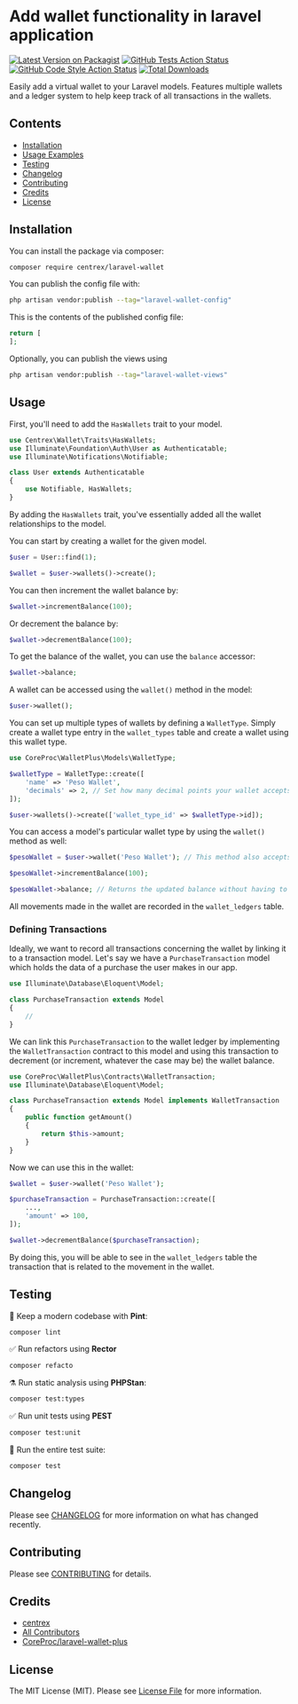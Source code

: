 # Add wallet functionality in laravel application

[![Latest Version on Packagist](https://img.shields.io/packagist/v/centrex/laravel-wallet.svg?style=flat-square)](https://packagist.org/packages/centrex/laravel-wallet)
[![GitHub Tests Action Status](https://img.shields.io/github/actions/workflow/status/centrex/laravel-wallet/run-tests.yml?branch=main&label=tests&style=flat-square)](https://github.com/centrex/laravel-wallet/actions?query=workflow%3Arun-tests+branch%3Amain)
[![GitHub Code Style Action Status](https://img.shields.io/github/actions/workflow/status/centrex/laravel-wallet/fix-php-code-style-issues.yml?branch=main&label=code%20style&style=flat-square)](https://github.com/centrex/laravel-wallet/actions?query=workflow%3A"Fix+PHP+code+style+issues"+branch%3Amain)
[![Total Downloads](https://img.shields.io/packagist/dt/centrex/laravel-wallet?style=flat-square)](https://packagist.org/packages/centrex/laravel-wallet)

Easily add a virtual wallet to your Laravel models. Features multiple wallets and a ledger system to help keep track of all transactions in the wallets.

## Contents

- [Installation](#installation)
- [Usage Examples](#usage)
- [Testing](#testing)
- [Changelog](#changelog)
- [Contributing](#contributing)
- [Credits](#credits)
- [License](#license)

## Installation

You can install the package via composer:

```bash
composer require centrex/laravel-wallet
```

You can publish the config file with:

```bash
php artisan vendor:publish --tag="laravel-wallet-config"
```

This is the contents of the published config file:

```php
return [
];
```

Optionally, you can publish the views using

```bash
php artisan vendor:publish --tag="laravel-wallet-views"
```

## Usage

First, you'll need to add the `HasWallets` trait to your model.

```php
use Centrex\Wallet\Traits\HasWallets;
use Illuminate\Foundation\Auth\User as Authenticatable;
use Illuminate\Notifications\Notifiable;

class User extends Authenticatable
{
    use Notifiable, HasWallets;
}
```

By adding the `HasWallets` trait, you've essentially added all the wallet relationships to the model.

You can start by creating a wallet for the given model.

```php
$user = User::find(1);

$wallet = $user->wallets()->create();
```

You can then increment the wallet balance by:

```php
$wallet->incrementBalance(100);
```

Or decrement the balance by:

```php
$wallet->decrementBalance(100);
```

To get the balance of the wallet, you can use the `balance` accessor:

```php
$wallet->balance;
```

A wallet can be accessed using the `wallet()` method in the model:

```php
$user->wallet();
```

You can set up multiple types of wallets by defining a `WalletType`. Simply create a wallet type entry in the 
`wallet_types` table and create a wallet using this wallet type.

```php
use CoreProc\WalletPlus\Models\WalletType;

$walletType = WalletType::create([
    'name' => 'Peso Wallet',
    'decimals' => 2, // Set how many decimal points your wallet accepts here. Defaults to 0.
]);

$user->wallets()->create(['wallet_type_id' => $walletType->id]);
```

You can access a model's particular wallet type by using the `wallet()` method as well:

```php
$pesoWallet = $user->wallet('Peso Wallet'); // This method also accepts the ID of the wallet type as a parameter

$pesoWallet->incrementBalance(100);

$pesoWallet->balance; // Returns the updated balance without having to refresh the model.
```

All movements made in the wallet are recorded in the `wallet_ledgers` table.

### Defining Transactions

Ideally, we want to record all transactions concerning the wallet by linking it to a transaction model. Let's say we
have a `PurchaseTransaction` model which holds the data of a purchase the user makes in our app.

```php
use Illuminate\Database\Eloquent\Model;

class PurchaseTransaction extends Model
{
    //
}
```

We can link this `PurchaseTransaction` to the wallet ledger by implementing the `WalletTransaction` contract to this 
model and using this transaction to decrement (or increment, whatever the case may be) the wallet balance.

```php
use CoreProc\WalletPlus\Contracts\WalletTransaction;
use Illuminate\Database\Eloquent\Model;

class PurchaseTransaction extends Model implements WalletTransaction
{
    public function getAmount() 
    {
        return $this->amount;
    }
}
```

Now we can use this in the wallet:

```php
$wallet = $user->wallet('Peso Wallet');

$purchaseTransaction = PurchaseTransaction::create([
    ...,
    'amount' => 100,
]);

$wallet->decrementBalance($purchaseTransaction);
```

By doing this, you will be able to see in the `wallet_ledgers` table the transaction that is related to the movement
in the wallet.

## Testing

🧹 Keep a modern codebase with **Pint**:
```bash
composer lint
```

✅ Run refactors using **Rector**
```bash
composer refacto
```

⚗️ Run static analysis using **PHPStan**:
```bash
composer test:types
```

✅ Run unit tests using **PEST**
```bash
composer test:unit
```

🚀 Run the entire test suite:
```bash
composer test
```

## Changelog

Please see [CHANGELOG](CHANGELOG.md) for more information on what has changed recently.

## Contributing

Please see [CONTRIBUTING](CONTRIBUTING.md) for details.

## Credits

- [centrex](https://github.com/centrex)
- [All Contributors](../../contributors)
- [CoreProc/laravel-wallet-plus](https://github.com/CoreProc/laravel-wallet-plus)

## License

The MIT License (MIT). Please see [License File](LICENSE) for more information.
